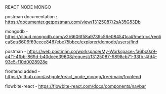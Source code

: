REACT NODE MONGO

postman documentation : https://documenter.getpostman.com/view/13125087/2sA35G53Db

mongodb - https://cloud.mongodb.com/v2/6606f58a9739c56e084541ca#/metrics/replicaSet/6606f69eece8467ebe75bbce/explorer/demodb/users/find

postman - https://web.postman.co/workspace/My-Workspace~fa6bc0a9-a4f1-4fbb-869d-b40dcee39608/request/13125087-9898cb71-33fb-4fd4-93c5-f10d0028928e

frontend added - https://github.com/ashgole/react_node_mongo/tree/main/frontend

flowbite-react - https://flowbite-react.com/docs/components/navbar